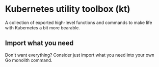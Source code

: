 # Kubernetes utility toolbox (kt)

A collection of exported high-level functions and commands to make life with Kubernetes a bit more bearable.

## Import what you need

Don't want everything? Consider just import what you need into your own Go monolith command.
